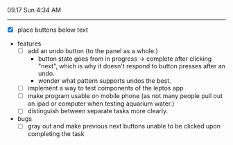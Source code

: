 09.17 Sun 4:34 AM 

---

- [x] place buttons below text
- features
    - [ ] add an undo button (to the panel as a whole.)
        - button state goes from in progress -> complete after clicking "next", which is why it doesn't respond to button presses after an undo.
        - wonder what pattern supports undos the best.
    - [ ] implement a way to test components of the leptos app
    - [ ] make program usable on mobile phone (as not many people pull out an ipad or computer when testing aquarium water.)
    - [ ] distinguish between separate tasks more clearly.
- bugs
    - [ ] gray out and make previous next buttons unable to be clicked upon completing the task